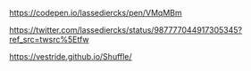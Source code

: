 https://codepen.io/lassediercks/pen/VMqMBm


https://twitter.com/lassediercks/status/987777044917305345?ref_src=twsrc%5Etfw

https://vestride.github.io/Shuffle/
